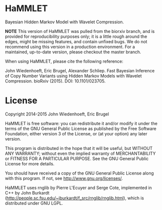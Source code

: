 HaMMLET
========

Bayesian Hidden Markov Model with Wavelet Compression.

**NOTE** This version of HaMMLET was pulled from the biorxiv branch, and is 
provided for reproducibility purposes only; it is a little rough around the edges, 
might be missing features, and contain unfixed bugs. We do not recommend 
using this version in a production environment. For a maintained, up-to-date 
version, please checkout the master branch.
 
When using HaMMLET, please cite the following reference:

John Wiedenhoeft, Eric Brugel, Alexander Schliep. Fast Bayesian Inference of 
Copy Number Variants using Hidden Markov Models with Wavelet Compression. 
bioRxiv (2015). DOI: 10.1101/023705.



License
=======

Copyright 2014-2015 John Wiedenhoeft, Eric Brugel

HaMMLET is free software: you can redistribute it and/or modify
it under the terms of the GNU General Public License as published by
the Free Software Foundation, either version 3 of the License, or
(at your option) any later version.

This program is distributed in the hope that it will be useful,
but WITHOUT ANY WARRANTY; without even the implied warranty of
MERCHANTABILITY or FITNESS FOR A PARTICULAR PURPOSE.  See the
GNU General Public License for more details.

You should have received a copy of the GNU General Public License
along with this program.  If not, see <http://www.gnu.org/licenses/>.


HaMMLET uses rnglib by Pierre L'Ecuyer and Serge Cote, implemented in C++ by John Burkardt (http://people.sc.fsu.edu/~jburkardt/f_src/rnglib/rnglib.html), which is distributed under GNU LGPL.
